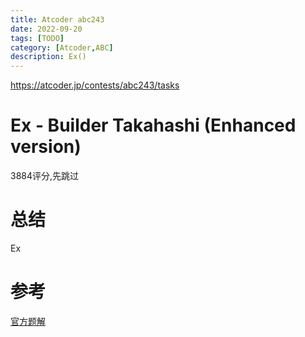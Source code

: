```yaml
---
title: Atcoder abc243
date: 2022-09-20
tags: [TODO]
category: [Atcoder,ABC]
description: Ex()
---
```


https://atcoder.jp/contests/abc243/tasks

# Ex - Builder Takahashi (Enhanced version)

3884评分,先跳过

# 总结

Ex

# 参考

[官方题解](https://atcoder.jp/contests/arc243/editorial)